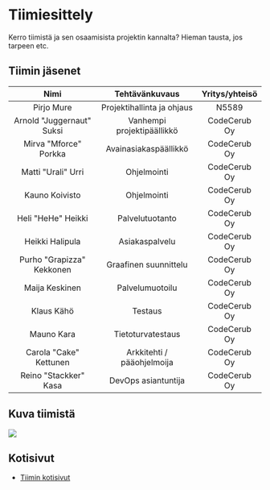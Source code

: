 # Tiimiesittely


Kerro tiimistä ja sen osaamisista projektin kannalta? Hieman tausta, jos tarpeen etc.

## Tiimin jäsenet

| Nimi |  Tehtävänkuvaus| Yritys/yhteisö |
|:-:|:-:|:-:|
| Pirjo Mure | 	Projektihallinta ja ohjaus  |	N5589	|
| Arnold "Juggernaut" Suksi	| Vanhempi projektipäällikkö |CodeCerub Oy| 
| Mirva "Mforce" Porkka	| Avainasiakaspäällikkö	|CodeCerub Oy| 
| Matti "Urali" Urri |	Ohjelmointi	|CodeCerub Oy| 
| Kauno Koivisto |	Ohjelmointi |CodeCerub Oy| 	
| Heli "HeHe" Heikki |	Palvelutuotanto	 |CodeCerub Oy|	
| Heikki Halipula |	Asiakaspalvelu  |CodeCerub Oy|		
| Purho "Grapizza" Kekkonen	| Graafinen suunnittelu	 |CodeCerub Oy	|
| Maija Keskinen | 	Palvelumuotoilu   |CodeCerub Oy|	
| Klaus Kähö | 	Testaus 	|CodeCerub Oy| 
| Mauno Kara | 	Tietoturvatestaus  | CodeCerub Oy| 	
| Carola "Cake" Kettunen | 	Arkkitehti / pääohjelmoija |CodeCerub Oy| 
| Reino "Stackker" Kasa | 	DevOps asiantuntija	|CodeCerub Oy | 
 
## Kuva tiimistä


![](https://openclipart.org/image/400px/svg_to_png/18171/johnny-automatic-pirates.png)


## Kotisivut

* [Tiimin kotisivut]()
